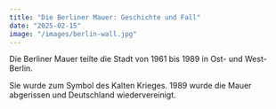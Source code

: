 ```yaml
---
title: "Die Berliner Mauer: Geschichte und Fall"
date: "2025-02-15"
image: "/images/berlin-wall.jpg"
---
```


Die Berliner Mauer teilte die Stadt von 1961 bis 1989 in Ost- und West-Berlin. 

Sie wurde zum Symbol des Kalten Krieges. 1989 wurde die Mauer abgerissen und Deutschland wiedervereinigt.
